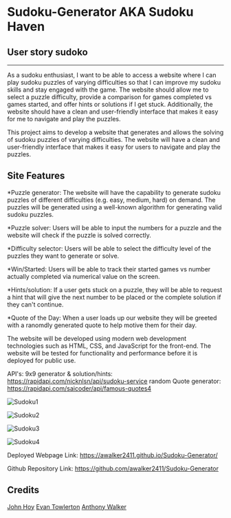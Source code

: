 # Sudoku-Generator AKA Sudoku Haven

## User story sudoko
***
As a sudoku enthusiast, I want to be able to access a website where I can play sudoku puzzles of varying difficulties so that I can improve my sudoku skills and stay engaged with the game. The website should allow me to select a puzzle difficulty, provide a comparison for games completed vs games started, and offer hints or solutions if I get stuck. Additionally, the website should have a clean and user-friendly interface that makes it easy for me to navigate and play the puzzles.

This project aims to develop a website that generates and allows the solving of sudoku puzzles of varying difficulties. The website will have a clean and user-friendly interface that makes it easy for users to navigate and play the puzzles.

## Site Features

*Puzzle generator: The website will have the capability to generate sudoku puzzles of different difficulties (e.g. easy, medium, hard) on demand. The puzzles will be generated using a well-known algorithm for generating valid sudoku puzzles.

*Puzzle solver: Users will be able to input the numbers for a puzzle and the website will check if the puzzle is solved correctly.

*Difficulty selector: Users will be able to select the difficulty level of the puzzles they want to generate or solve.

*Win/Started: Users will be able to track their started games vs number actually completed via numerical value on the screen.

*Hints/solution: If a user gets stuck on a puzzle, they will be able to request a hint that will give the next number to be placed or the complete solution if they can't continue.

*Quote of the Day: When a user loads up our website they will be greeted with a ranomdly generated quote to help motive them for their day.

The website will be developed using modern web development technologies such as HTML, CSS, and JavaScript for the front-end. The website will be tested for functionality and performance before it is deployed for public use.

API's:
9x9 generator & solution/hints: https://rapidapi.com/nicknlsn/api/sudoku-service
random Quote generator: https://rapidapi.com/saicoder/api/famous-quotes4

![Sudoku1](https://user-images.githubusercontent.com/120272622/213245514-ce33675f-f257-42fa-8fa3-42e9eb7a05c2.PNG)

![Sudoku2](https://user-images.githubusercontent.com/120272622/213245561-e99368b0-81f0-401d-9864-c6e4264333a8.PNG)

![Sudoku3](https://user-images.githubusercontent.com/120272622/213245586-d8e489cd-b38d-4fe8-b6ba-ba77e856dd4b.PNG)

![Sudoku4](https://user-images.githubusercontent.com/120272622/213245607-256eee23-35a0-4031-a056-d09c5aedb543.PNG)

Deployed Webpage Link: https://awalker2411.github.io/Sudoku-Generator/

Github Repository Link: https://github.com/awalker2411/Sudoku-Generator

## Credits
[John Hoy](https://github.com/John-Hoy)
[Evan Towlerton](https://github.com/Etowww)
[Anthony Walker](https://github.com/awalker2411)
